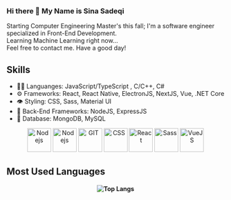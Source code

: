 ### Hi there 👋 My Name is Sina Sadeqi 

Starting Computer Engineering Master's this fall; I'm a software engineer specialized in Front-End Development. <br>
Learning Machine Learning right now... <br>
Feel free to contact me. Have a good day!

## Skills
<ul>
  <li> 👨‍💻 Languanges: JavaScript/TypeScript , C/C++, C# </li>
  <li> ⚙️ Frameworks: React, React Native, ElectronJS, NextJS, Vue, .NET Core  </li>
  <li> 👁️ Styling: CSS, Sass, Material UI </li>
  <li> 💽 Back-End Frameworks: NodeJS, ExpressJS </li>  
  <li> 🌱 Database: MongoDB, MySQL </li>  
</ul>

<p align="center"> 
  <img src="https://seeklogo.com/images/T/typescript-logo-B29A3F462D-seeklogo.com.png" alt="Nodejs" width="55" height="55"/>
<img src="https://www.vectorlogo.zone/logos/nodejs/nodejs-icon.svg" alt="Nodejs" width="55" height="55"/>
   <img src="https://www.vectorlogo.zone/logos/git-scm/git-scm-icon.svg" alt="GIT" width="55" height="55"/> 
  <img src="https://www.vectorlogo.zone/logos/w3_css/w3_css-icon.svg" alt="CSS" width="55" height="55"/> 
  <img src="https://www.vectorlogo.zone/logos/reactjs/reactjs-icon.svg" alt="React" width="55" height="55"/> 
  <img src="https://www.vectorlogo.zone/logos/sass-lang/sass-lang-icon.svg" alt="Sass" width="55" height="55"/> 
  <img src="https://www.vectorlogo.zone/logos/vuejs/vuejs-icon.svg" alt="VueJS" width="55" height="55"/> 
    
</p>


## Most Used Languages
<h4 align="center">
  
![Top Langs](https://github-readme-stats.vercel.app/api/top-langs/?username=Cimorexave&hide=html&theme=dracula)

</h4>


<!--
- 🔭 I’m currently working on ...
- 🌱 I’m currently learning ...
- 👯 I’m looking to collaborate on ...
- 🤔 I’m looking for help with ...
- 💬 Ask me about ...
- 📫 How to reach me: ...
- 😄 Pronouns: ...
- ⚡ Fun fact: ...
-->
